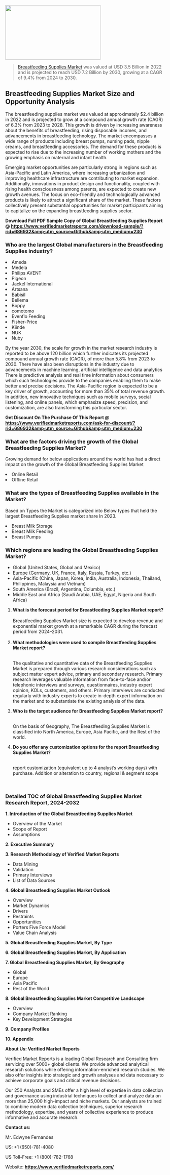 <img src="https://ffe5etoiles.com/wp-content/uploads/2024/12/MST1-300x171.png" alt="" width="300" height="171" class="alignnone size-medium wp-image-20088" /><blockquote><p><p><a href="https://www.verifiedmarketreports.com/download-sample/?rid=686932&utm_source=Github&utm_medium=230" target="_blank">Breastfeeding Supplies Market</a> was valued at USD 3.5 Billion in 2022 and is projected to reach USD 7.2 Billion by 2030, growing at a CAGR of 9.4% from 2024 to 2030.</p></blockquote><p><h2>Breastfeeding Supplies Market Size and Opportunity Analysis</h2><p>The breastfeeding supplies market was valued at approximately $2.4 billion in 2022 and is projected to grow at a compound annual growth rate (CAGR) of 6.3% from 2023 to 2028. This growth is driven by increasing awareness about the benefits of breastfeeding, rising disposable incomes, and advancements in breastfeeding technology. The market encompasses a wide range of products including breast pumps, nursing pads, nipple creams, and breastfeeding accessories. The demand for these products is expected to rise due to the increasing number of working mothers and the growing emphasis on maternal and infant health.</p><p>Emerging market opportunities are particularly strong in regions such as Asia-Pacific and Latin America, where increasing urbanization and improving healthcare infrastructure are contributing to market expansion. Additionally, innovations in product design and functionality, coupled with rising health consciousness among parents, are expected to create new growth avenues. The focus on eco-friendly and technologically advanced products is likely to attract a significant share of the market. These factors collectively present substantial opportunities for market participants aiming to capitalize on the expanding breastfeeding supplies sector.</p></p><p class=""><strong>Download Full PDF Sample Copy of Global Breastfeeding Supplies Report @ <a href="https://www.verifiedmarketreports.com/download-sample/?rid=686932&amp;utm_source=Github&amp;utm_medium=230" target="_blank">https://www.verifiedmarketreports.com/download-sample/?rid=686932&amp;utm_source=Github&amp;utm_medium=230</a></strong></p><h3 id="" class="">Who are the largest Global manufacturers in the Breastfeeding Supplies industry?</h3><p><li>Ameda</li><li> Medela</li><li> Philips AVENT</li><li> Pigeon</li><li> Jackel International</li><li> Artsana</li><li> Babisil</li><li> Bellema</li><li> Boppy</li><li> comotomo</li><li> Evenflo Feeding</li><li> Fisher-Price</li><li> Kiinde</li><li> NUK</li><li> Nuby</li></p><div class=""><div class="" dir="" data-message-author-role="" data-message-id="" data-message-model-slug=""><div class=""><div class=""><div class=""><div class="" dir="" data-message-author-role="" data-message-id="" data-message-model-slug=""><div class=""><div class=""><p>By the year 2030, the scale for growth in the market research industry is reported to be above 120 billion which further indicates its projected compound annual growth rate (CAGR), of more than 5.8% from 2023 to 2030. There have also been disruptions in the industry due to advancements in machine learning, artificial intelligence and data analytics There is predictive analysis and real time information about consumers which such technologies provide to the companies enabling them to make better and precise decisions. The Asia-Pacific region is expected to be a key driver of growth, accounting for more than 35% of total revenue growth. In addition, new innovative techniques such as mobile surveys, social listening, and online panels, which emphasize speed, precision, and customization, are also transforming this particular sector.</p><p><strong>Get Discount On The Purchase Of This Report @&nbsp; <a href="https://www.verifiedmarketreports.com/ask-for-discount/?rid=686932&amp;utm_source=Github&amp;utm_medium=230" target="_blank">https://www.verifiedmarketreports.com/ask-for-discount/?rid=686932&amp;utm_source=Github&amp;utm_medium=230</a></strong></p></div></div></div></div></div></div></div></div><h3 id="" class="">What are the factors driving the growth of the Global Breastfeeding Supplies Market?</h3><p id="" class="">Growing demand for below applications around the world has had a direct impact on the growth of the Global Breastfeeding Supplies Market</p><p id="" class=""><li>Online Retail</li><li> Offline Retail</li></p><h3 id="" class="">What are the types of Breastfeeding Supplies available in the Market?</h3><p id="" class="">Based on Types the Market is categorized into Below types that held the largest Breastfeeding Supplies market share In 2023.</p><p id="" class=""><li>Breast Milk Storage</li><li> Breast Milk Feeding</li><li> Breast Pumps</li></p><h3 id="" class="">Which regions are leading the Global Breastfeeding Supplies Market?</h3><ul><li>Global (United States, Global and Mexico)</li><li>Europe (Germany, UK, France, Italy, Russia, Turkey, etc.)</li><li>Asia-Pacific (China, Japan, Korea, India, Australia, Indonesia, Thailand, Philippines, Malaysia and Vietnam)</li><li>South America (Brazil, Argentina, Columbia, etc.)</li><li>Middle East and Africa (Saudi Arabia, UAE, Egypt, Nigeria and South Africa)</li></ul><p><ol><li><strong>What is the forecast period for Breastfeeding Supplies Market report?<br /></strong><br /><span data-sheets-root="1" data-sheets-value="{&quot;1&quot;:2,&quot;2&quot;:&quot;XXXX size is expected to develop revenue and exponential market growth at a remarkable CAGR during the forecast period from 2024&ndash;2030.&quot;}" data-sheets-userformat="{&quot;2&quot;:12674,&quot;4&quot;:{&quot;1&quot;:2,&quot;2&quot;:16776960},&quot;10&quot;:2,&quot;11&quot;:0,&quot;15&quot;:&quot;Arial&quot;,&quot;16&quot;:12}">Breastfeeding Supplies Market size is expected to develop revenue and exponential market growth at a remarkable CAGR during the forecast period from 2024&ndash;2031.</span><br /><br /></li><li><strong>What methodologies were used to compile Breastfeeding Supplies Market report?<br /><br /></strong><p>The qualitative and quantitative data of the&nbsp;Breastfeeding Supplies Market is prepared through various research considerations such as subject matter expert advice, primary and secondary research. Primary research leverages valuable information from face-to-face and/or telephonic interviews and surveys, questionnaires, industry expert opinion, KOLs, customers, and others. Primary interviews are conducted regularly with industry experts to create in-depth expert information on the market and to substantiate the existing analysis of the data.&nbsp;</p></li><li><strong>Who is the target audience for Breastfeeding Supplies Market report?<br /><br /></strong><p>On the basis of Geography, The&nbsp;Breastfeeding Supplies Market is classified into North America, Europe, Asia Pacific, and the Rest of the world.</p></li><li><strong>Do you offer any customization options for the report Breastfeeding Supplies Market?<br /><br /></strong><p>report customization (equivalent up to 4 analyst&rsquo;s working days) with purchase. Addition or alteration to country, regional &amp; segment scope</p><p>&nbsp;</p></li></ol></p><h3 id="" class="">Detailed TOC of Global Breastfeeding Supplies Market Research Report, 2024-2032</h3><p id="" class=""><strong>1. Introduction of the Global Breastfeeding Supplies Market</strong></p><ul><li>Overview of the Market</li><li>Scope of Report</li><li>Assumptions</li></ul><p id="" class=""><strong>2. Executive Summary</strong></p><p id="" class=""><strong>3. Research Methodology of&nbsp;Verified Market Reports</strong></p><ul><li>Data Mining</li><li>Validation</li><li>Primary Interviews</li><li>List of Data Sources</li></ul><p id="" class=""><strong>4. Global Breastfeeding Supplies Market Outlook</strong></p><ul><li>Overview</li><li>Market Dynamics</li><li>Drivers</li><li>Restraints</li><li>Opportunities</li><li>Porters Five Force Model</li><li>Value Chain Analysis</li></ul><p id="" class=""><strong>5. Global Breastfeeding Supplies Market, By&nbsp;Type</strong></p><p id="" class=""><strong>6. Global Breastfeeding Supplies Market, By Application</strong></p><p id="" class=""><strong>7. Global Breastfeeding Supplies Market, By Geography</strong></p><ul><li>Global</li><li>Europe</li><li>Asia Pacific</li><li>Rest of the World</li></ul><p id="" class=""><strong>8. Global Breastfeeding Supplies Market Competitive Landscape</strong></p><ul><li>Overview</li><li>Company Market Ranking</li><li>Key Development Strategies</li></ul><p id="" class=""><strong>9. Company Profiles</strong></p><p id="" class=""><strong>10. Appendix</strong></p><p id="" class=""><strong>About Us: Verified Market Reports</strong></p><p id="" class="">Verified Market Reports is a leading Global Research and Consulting firm servicing over 5000+ global clients. We provide advanced analytical research solutions while offering information-enriched research studies. We also offer insights into strategic and growth analyses and data necessary to achieve corporate goals and critical revenue decisions.</p><p id="" class="">Our 250 Analysts and SMEs offer a high level of expertise in data collection and governance using industrial techniques to collect and analyze data on more than 25,000 high-impact and niche markets. Our analysts are trained to combine modern data collection techniques, superior research methodology, expertise, and years of collective experience to produce informative and accurate research.</p><p id="" class=""><strong>Contact us:</strong></p><p id="" class="">Mr. Edwyne Fernandes</p><p id="" class="">US: +1 (650)-781-4080</p><p id="" class="">US Toll-Free: +1 (800)-782-1768</p><p id="" class="">Website: <a target="" data-test-app-aware-link=""><strong>https://www.verifiedmarketreports.com/</strong></a></p>
